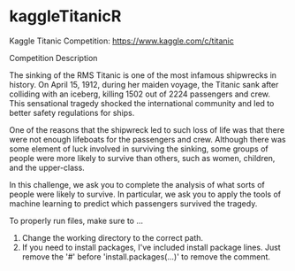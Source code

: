 # kaggleTitanicR
Kaggle Titanic Competition: https://www.kaggle.com/c/titanic

Competition Description

The sinking of the RMS Titanic is one of the most infamous shipwrecks in history.  On April 15, 1912, during her maiden voyage, the Titanic sank after colliding with an iceberg, killing 1502 out of 2224 passengers and crew. This sensational tragedy shocked the international community and led to better safety regulations for ships.

One of the reasons that the shipwreck led to such loss of life was that there were not enough lifeboats for the passengers and crew. Although there was some element of luck involved in surviving the sinking, some groups of people were more likely to survive than others, such as women, children, and the upper-class.

In this challenge, we ask you to complete the analysis of what sorts of people were likely to survive. In particular, we ask you to apply the tools of machine learning to predict which passengers survived the tragedy.

To properly run files, make sure to ...
1) Change the working directory to the correct path.
2) If you need to install packages, I've included install package lines. Just remove the '#' before 'install.packages(...)' to remove the comment.

